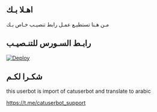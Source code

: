 ## اهـلا بـك
مـن هـنا تستطيـع عمـل رابط تنصيـب خـاص بـك

## رابـط السـورس للتنـصيـب

[![Deploy](https://www.herokucdn.com/deploy/button.svg)](https://heroku.com/deploy?template=https://github.com/Not1213/jmthon)

## شكـرا لكـم 


this userbot is import of catuserbot and translate to arabic

https://t.me/catuserbot_support
